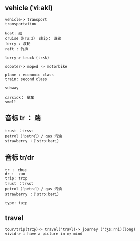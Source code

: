 ## vehicle (ˈviːəkl)
```
vehicle-> transport
transportation

boat: 船
cruise（kruːz） ship： 游轮
ferry : 渡轮
raft : 竹排

lorry-> truck (trʌk) 

scooter-> moped -> motorbike

plane : economic class
train: second class

subway

carsick： 晕车
smell
```

## 音标 tr ： 踹 
```
trust ：trʌst
petrol（ˈpetrəl）/ gas 汽油
strawberry ：（ˈstrɔːbəri）
```

## 音标 tr/dr
```
tr ： chue
dr :  zuo
trip: trɪp
trust ：trʌst
petrol（ˈpetrəl）/ gas 汽油
strawberry ：（ˈstrɔːbəri）

type: taɪp
```

## travel
```
tour/trip(trɪp)-> travel(ˈtrævl)-> journey (ˈdʒɜːrni)(long)
vivid-> i have a picture in my mind 
```